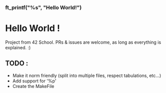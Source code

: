 ### ft_printf("%s", "Hello World!")
# Hello World !

Project from 42 School.
PRs & issues are welcome, as long as everything is explained. :) 

## TODO : 
- Make it norm friendly (split into multiple files, respect tabulations, etc...)
- Add support for '%p'
- Create the MakeFile
